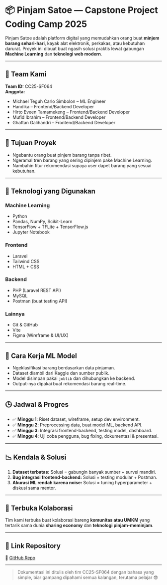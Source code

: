# **📦 Pinjam Satoe — Capstone Project Coding Camp 2025**

Pinjam Satoe adalah platform digital yang memudahkan orang buat **minjem barang sehari-hari**, kayak alat elektronik, perkakas, atau kebutuhan darurat. Proyek ini dibuat buat ngasih solusi praktis lewat gabungan **Machine Learning** dan **teknologi web modern**.

---

## **👥 Team Kami**
**Team ID:** CC25-SF064  
**Anggota:**
- Michael Teguh Carlo Simbolon – ML Engineer
- Handika – Frontend/Backend Developer
- Hirto Eveen Tamamekeng – Frontend/Backend Developer
- Mufid Ibrahim – Frontend/Backend Developer
- Ghaftan Galihandri – Frontend/Backend Developer

---

## **🎯 Tujuan Proyek**
- Ngebantu orang buat pinjem barang tanpa ribet.
- Ngeramal tren barang yang sering dipinjem pake Machine Learning.
- Nambahin fitur rekomendasi supaya user dapet barang yang sesuai kebutuhan.

---

## **🔧 Teknologi yang Digunakan**
### **Machine Learning**
- Python
- Pandas, NumPy, Scikit-Learn
- TensorFlow + TFLite + TensorFlow.js
- Jupyter Notebook

### **Frontend**
- Laravel
- Tailwind CSS
- HTML + CSS

### **Backend**
- PHP (Laravel REST API)
- MySQL
- Postman (buat testing API)

### **Lainnya**
- Git & GitHub
- Vite
- Figma (Wireframe & UI/UX)

---

## **🧠 Cara Kerja ML Model**
- Ngeklasifikasi barang berdasarkan data pinjaman.
- Dataset diambil dari Kaggle dan sumber publik.
- Model disimpan pakai `joblib` dan dihubungkan ke backend.
- Output-nya dipakai buat rekomendasi barang real-time.

---

## **🕒 Jadwal & Progres**
- ✅ **Minggu 1**: Riset dataset, wireframe, setup dev environment.
- ✅ **Minggu 2**: Preprocessing data, buat model ML, backend API.
- ✅ **Minggu 3**: Integrasi frontend-backend, testing model, dashboard.
- ✅ **Minggu 4**: Uji coba pengguna, bug fixing, dokumentasi & presentasi.

---

## **📉 Kendala & Solusi**
1. **Dataset terbatas:** Solusi = gabungin banyak sumber + survei mandiri.
2. **Bug integrasi frontend-backend:** Solusi = testing modular + Postman.
3. **Akurasi ML rendah karena noise:** Solusi = tuning hyperparameter + diskusi sama mentor.

---

## **🌱 Terbuka Kolaborasi**
Tim kami terbuka buat kolaborasi bareng **komunitas atau UMKM** yang tertarik sama dunia **sharing economy** dan **teknologi pinjam-meminjam**.

---

## **📍 Link Repository**
🔗 [GitHub Repo](https://github.com/gitHUBmichael20/project-capstone-dicoding-CC25-SF064)

---

> Dokumentasi ini ditulis oleh tim CC25-SF064 dengan bahasa yang simple, biar gampang dipahami semua kalangan, terutama pelajar 😎
